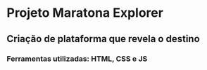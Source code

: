 # Projeto Maratona Explorer

## Criação de plataforma que revela o destino

### Ferramentas utilizadas: HTML, CSS e JS

